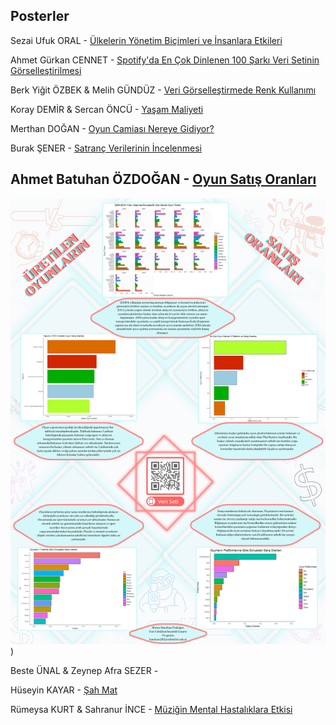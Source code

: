 
## Posterler

Sezai Ufuk ORAL - [Ülkelerin Yönetim Biçimleri ve İnsanlara Etkileri](https://github.com/ufukdev34/veri_gorsellestirme__proje)

Ahmet Gürkan CENNET - [Spotify'da En Çok Dinlenen 100 Şarkı Veri Setinin Görselleştirilmesi](https://github.com/iamagc/Top-100-Most-Streamed-Songs-on-Spotify-Spotify-Data-Visualization)

Berk Yiğit ÖZBEK & Melih GÜNDÜZ - [Veri Görselleştirmede Renk Kullanımı](https://github.com/byozbek/Veri-Gorsellestirmede-Renk-Kullanimi)

Koray DEMİR & Sercan ÖNCÜ - [Yaşam Maliyeti](https://github.com/sercaanoncu/Yasam_Maliyeti)

Merthan DOĞAN - [Oyun Camiası Nereye Gidiyor?](https://github.com/merthandogan/Oyun-Camiasi-Veri-Gorsellestirme)

Burak ŞENER - [Satranç Verilerinin İncelenmesi](https://github.com/brksener/ESTUStat_2022Guz_VeriGorsellestirme_Proje)

## Ahmet Batuhan ÖZDOĞAN - [Oyun Satış Oranları](https://github.com/BatuhanOzdgn/Ahmet-Batuhan-Ozdogan-Proje)

<img src="https://github.com/mcavs/ESTUStat_2022Guz_VeriGorsellestirme/blob/main/Projeler/Posterler/ahmetbatuhanozdogan.pdf" width="800">)

Beste ÜNAL & Zeynep Afra SEZER - [](https://github.com/Beste5/Su-T-rleri)

Hüseyin KAYAR - [Şah Mat](https://github.com/huseyinkayar/Veri_Gorsellestirme_Final_Odevi)

Rümeysa KURT & Sahranur İNCE - [Müziğin Mental Hastalıklara Etkisi](https://github.com/rumeysakurt/Veri-Gorsellestirme-Dersi-Proje)
